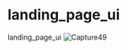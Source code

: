 # landing_page_ui
landing_page_ui
![Capture49](https://user-images.githubusercontent.com/8805744/209355202-7fbf5401-0375-4a85-91fc-1d9d60660ceb.PNG)

